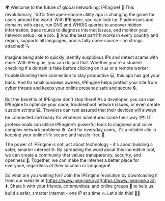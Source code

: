 🌍 Welcome to the future of global networking: IPEngine! 🚀 This revolutionary, 100% free open-source utility app is changing the game for users around the world. With IPEngine, you can look up IP addresses and domains with ease, run DNS and WHOIS queries to uncover hidden information, trace routes to diagnose internet issues, and monitor your network setup like a pro. 📡 And the best part? It works in every country and region, supports all languages, and is fully open-source - no strings attached! 🔍

Imagine being able to quickly identify suspicious IPs and detect scams with ease. With IPEngine, you can do just that. Whether you're a student checking if a domain is fake before clicking on it 📊 or a remote worker troubleshooting their connection to stay productive 💻, this app has got your back. And for small business owners, IPEngine helps protect your site from cyber threats and keeps your online presence safe and secure 🔒.

But the benefits of IPEngine don't stop there! As a developer, you can use IPEngine to optimize your code, troubleshoot network issues, or even create custom scripts 💻. Travelers can rest assured that their devices will always be connected and ready for whatever adventures come their way 🗺️. IT professionals can utilize IPEngine's powerful tools to diagnose and solve complex network problems ⚙️. And for everyday users, it's a reliable ally in keeping your online life secure and hassle-free 💪.

The power of IPEngine is not just about technology - it's about building a safer, smarter internet 🌐. By spreading the word about this incredible tool, we can create a community that values transparency, security, and openness 🤝. Together, we can make the internet a better place for everyone, regardless of their location or language 💕.

So what are you waiting for? Join the IPEngine revolution by downloading it from our website at [https://www.ipengine.xyz](https://www.ipengine.xyz) ⬇️. Share it with your friends, communities, and online groups 📢 to help us build a safer, smarter internet - one IP at a time 🔥. Let's do this! 💪🌐